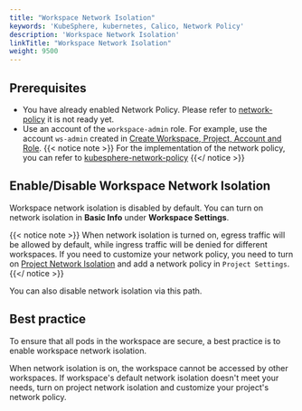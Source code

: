 ```yaml
---
title: "Workspace Network Isolation"
keywords: 'KubeSphere, kubernetes, Calico, Network Policy'
description: 'Workspace Network Isolation'
linkTitle: "Workspace Network Isolation"
weight: 9500
---
```


## Prerequisites

- You have already enabled Network Policy. Please refer to [network-policy](../../pluggable-components/network-policy) it is not ready yet.
- Use an account of the `workspace-admin` role. For example, use the account `ws-admin` created in [Create Workspace, Project, Account and Role](../../quick-start/create-workspace-and-project/).
{{< notice note >}}
For the implementation of the network policy, you can refer to [kubesphere-network-policy](https://github.com/kubesphere/community/blob/master/sig-network/concepts-and-designs/kubesphere-network-policy.md)
{{</ notice >}}

## Enable/Disable Workspace Network Isolation

Workspace network isolation is disabled by default. You can turn on network isolation in **Basic Info** under **Workspace Settings**.

{{< notice note >}}
When network isolation is turned on, egress traffic will be allowed by default, while ingress traffic will be denied for
 different workspaces.
If you need to customize your network policy, you need to turn on [Project Network Isolation](../../project-administration/project-network-isolation) and add a network policy in
 `Project Settings`.
{{</ notice >}}

You can also disable network isolation via this path.

## Best practice

To ensure that all pods in the workspace are secure, a best practice is to enable workspace network isolation.

When network isolation is on, the workspace cannot be accessed by other workspaces. If workspace's default network isolation doesn't meet your needs, 
turn on project network isolation and customize your project's network policy.